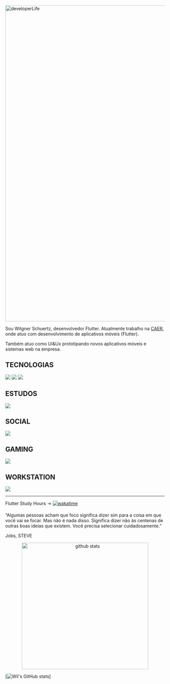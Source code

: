 <img src="https://miro.medium.com/max/16000/1*9-ujy3CCBhrpkvS7TMLcoQ.png" min-width="1000px" max-width="1000px" width="1000px" align="top" alt="developerLife">



<p align="left"> 
  Sou Wilgner Schuertz, desenvolvedor Flutter. Atualmente trabalho na  <a href = "http://www.caer.com.br/">CAER</a>, onde atuo com desenvolvimento de aplicativos móveis (Flutter).
</p>

<p align="left"> 
  Também atuo como Ui&Ux prototipando novos aplicativos móveis e sistemas web na empresa.</p>


## TECNOLOGIAS

<p align="left">
  
  <img src="https://img.shields.io/badge/Flutter-0175C2?style=for-the-badge&logo=flutter&logoColor=white" >
  <img src="https://img.shields.io/badge/Dart-0175C2?style=for-the-badge&logo=dart&logoColor=white"/>
  <img src="https://img.shields.io/badge/figma-0175C2.svg?style=for-the-badge&logo=figma&logoColor=white"/>
  
</p>

## ESTUDOS

<p align="left">
  
  <img src="https://img.shields.io/badge/Udemy-A435F0?style=for-the-badge&logo=Udemy&logoColor=white"/>
  
</p>


## SOCIAL

<p  align="left">
  <p align="left">
    <a href="https://www.linkedin.com/in/wilgnerschuertz/" alt="Linkedin" target="_blank">
        <img src="https://img.shields.io/badge/LinkedIn-0077B5?style=for-the-badge&logo=linkedin&logoColor=white&link=https://www.linkedin.com/in/wilgnerschuertz/"/></a>  

  </p>
</p>

## GAMING

<p align="left">

  <img src="https://img.shields.io/badge/Switch-0175C2?style=for-the-badge&logo=nintendo-switch&logoColor=white">
  
</p>

## WORKSTATION

<p align"left">
<img src="https://img.shields.io/badge/Apple-MacBook_Pro_16_2018-0175C2?style=for-the-badge&logo=apple&logoColor=white">
</p>


- - -

Flutter Study Hours -> [![wakatime](https://wakatime.com/badge/user/6ee6eb5e-5e1e-4472-8f69-a5496b25fd3c.svg)](https://wakatime.com/@6ee6eb5e-5e1e-4472-8f69-a5496b25fd3c)

<p align="center" style="font-size: 20px ;">
  
  “Algumas pessoas acham que foco significa dizer sim para a coisa em que você vai se focar. Mas não é nada disso. Significa dizer não às centenas de outras boas ideias que existem. Você precisa selecionar cuidadosamente.”

  Jobs, STEVE
 
</p>

<p align="center">
 
  <img src="https://github-readme-stats.vercel.app/api?username=wilgnerschuertz&show_icons=true&theme=midnight-purple" align="center" min-width="400px" max-width="400px" width="400px" alt="github stats">
  
  [![Wil's GitHub stats](https://github-readme-stats.vercel.app/api?username=wilgnerschuertz)]

</p>

